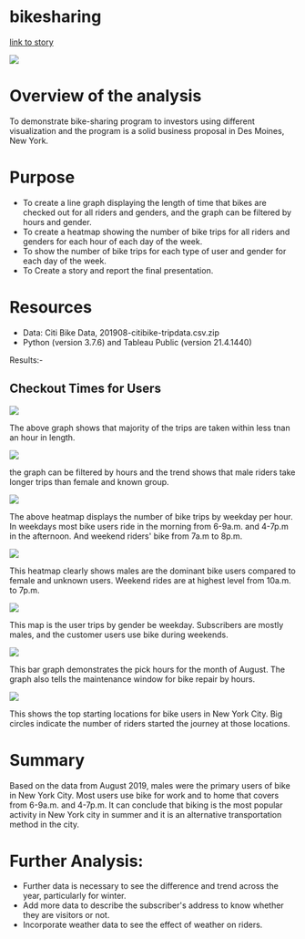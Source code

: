 # bikesharing

[link to story](https://public.tableau.com/app/profile/tekeste.abraham.tewoldebrhan/viz/TripbyGender/NYCBikeStory?publish=yes)


![](Dashboard.png)

# Overview of the analysis 
 To demonstrate bike-sharing program to investors using different visualization and the program is a solid business proposal in Des Moines, New York.  

# Purpose

- To create a line graph displaying the length of time that bikes are checked out for all riders and genders, and the graph can be filtered by hours and gender.
- To create a heatmap showing the number of bike trips for all riders and genders for each hour of each day of the week.
- To show the number of bike trips for each type of user and gender for each day of the week.
- To Create a story and report the final presentation. 

# Resources 

- Data: Citi Bike Data, 201908-citibike-tripdata.csv.zip
- Python (version 3.7.6) and Tableau Public (version 21.4.1440)

Results:- 
## Checkout Times for Users
   ![](UsersCheckout.png)

The above graph shows that majority of the trips are taken within less tnan an hour in length. 

   ![](GenderCheckout.png)

the graph can be filtered by hours and the trend shows that male riders take longer trips than female and known group.  

   ![](TripsWeekend.png)

The above heatmap displays the number of bike trips by weekday per hour. In weekdays most bike users ride in the morning from 6-9a.m. and
4-7p.m in the afternoon. And weekend riders' bike from 7a.m to 8p.m. 

   ![](TripsByGender.png)

This heatmap clearly shows males are the dominant bike users compared to female and unknown users. 
Weekend rides are at highest level from 10a.m. to 7p.m.

   ![](TripsUser.png)

This map is the user trips by gender be weekday. Subscribers are mostly males, and the customer users use bike during weekends. 
  
   ![](AugustHours.png)

This bar graph demonstrates the pick hours for the month of August. The graph also tells the maintenance window for bike repair by hours. 

   ![](StartingLocation.png)

This shows the top starting locations for bike users in New York City. Big circles indicate the number of riders started the journey at those locations. 

# Summary
Based on the data from August 2019, males were the primary users of bike in New York City. Most users use bike for work and to home that covers 
from 6-9a.m. and 4-7p.m. It can conclude that biking is the most popular activity in New York city in summer and it is an alternative transportation
method in the city. 

# Further Analysis: 
- Further data is necessary to see the difference and trend across the year, particularly for winter. 
- Add more data to describe the subscriber's address to know whether they are visitors or not. 
- Incorporate weather data to see the effect of weather on riders.  
